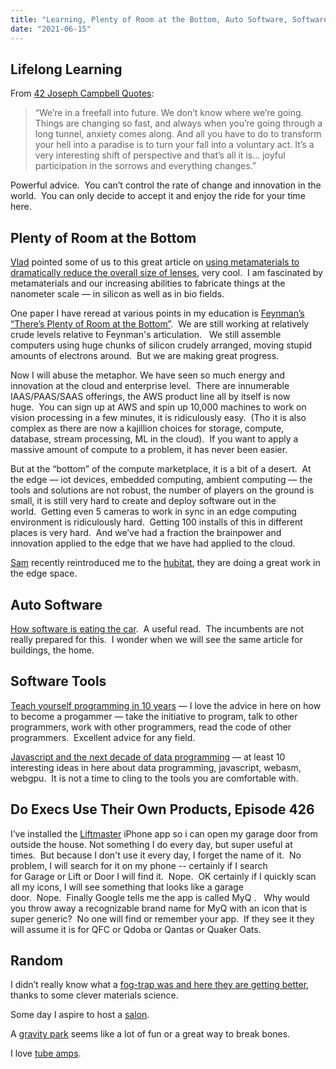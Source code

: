 ```yaml
---
title: "Learning, Plenty of Room at the Bottom, Auto Software, Software Tools, and other things I've been reflecting on this week"
date: "2021-06-15"
---
```


## **Lifelong Learning**

From [42 Joseph Campbell Quotes](https://highexistence.com/joseph-campbell-quotes/):

> “We’re in a freefall into future. We don’t know where we’re going. Things are changing so fast, and always when you’re going through a long tunnel, anxiety comes along. And all you have to do to transform your hell into a paradise is to turn your fall into a voluntary act. It’s a very interesting shift of perspective and that’s all it is… joyful participation in the sorrows and everything changes.”

Powerful advice.  You can’t control the rate of change and innovation in the world.  You can only decide to accept it and enjoy the ride for your time here.

## **Plenty of Room at the Bottom**

[Vlad](https://www.sadovskyphoto.com/browse) pointed some of us to this great article on [using metamaterials to dramatically reduce the overall size of lenses](https://www.nature.com/articles/s41467-021-23358-8), very cool.  I am fascinated by metamaterials and our increasing abilities to fabricate things at the nanometer scale — in silicon as well as in bio fields.

One paper I have reread at various points in my education is [Feynman’s “There’s Plenty of Room at the Bottom”](https://calteches.library.caltech.edu/1976/1/1960Bottom.pdf).  We are still working at relatively crude levels relative to Feynman's articulation.   We still assemble computers using huge chunks of silicon crudely arranged, moving stupid amounts of electrons around.  But we are making great progress.  

Now I will abuse the metaphor. We have seen so much energy and innovation at the cloud and enterprise level.  There are innumerable IAAS/PAAS/SAAS offerings, the AWS product line all by itself is now huge.  You can sign up at AWS and spin up 10,000 machines to work on vision processing in a few minutes, it is ridiculously easy.  (Tho it is also complex as there are now a kajillion choices for storage, compute, database, stream processing, ML in the cloud).  If you want to apply a massive amount of compute to a problem, it has never been easier.

But at the “bottom” of the compute marketplace, it is a bit of a desert.  At the edge — iot devices, embedded computing, ambient computing — the tools and solutions are not robust, the number of players on the ground is small, it is still very hard to create and deploy software out in the world.  Getting even 5 cameras to work in sync in an edge computing environment is ridiculously hard.  Getting 100 installs of this in different places is very hard.  And we’ve had a fraction the brainpower and innovation applied to the edge that we have had applied to the cloud.  

[Sam](https://twitter.com/sammck) recently reintroduced me to the [hubitat](https://hubitat.com/), they are doing a great work in the edge space.

## **Auto Software**

[How software is eating the car](https://spectrum.ieee.org/cars-that-think/transportation/advanced-cars/software-eating-car?utm_source=nextdraft&utm_medium=email).  A useful read.  The incumbents are not really prepared for this.  I wonder when we will see the same article for buildings, the home.

## **Software Tools**

[Teach yourself programming in 10 years](https://norvig.com/21-days.html) — I love the advice in here on how to become a progammer — take the initiative to program, talk to other programmers, work with other programmers, read the code of other programmers.  Excellent advice for any field.

[Javascript and the next decade of data programming](http://benschmidt.org/post/2020-01-15/2020-01-15-webgpu/) — at least 10 interesting ideas in here about data programming, javascript, webasm, webgpu.  It is not a time to cling to the tools you are comfortable with.

## **Do Execs Use Their Own Products, Episode 426**

I’ve installed the [Liftmaster](https://twitter.com/LiftMaster) iPhone app so i can open my garage door from outside the house. Not something I do every day, but super useful at times.  But because I don't use it every day, I forget the name of it.  No problem, I will search for it on my phone -- certainly if I search for Garage or Lift or Door I will find it.  Nope.  OK certainly if I quickly scan all my icons, I will see something that looks like a garage door.  Nope.  Finally Google tells me the app is called MyQ .   Why would you throw away a recognizable brand name for MyQ with an icon that is super generic?  No one will find or remember your app.  If they see it they will assume it is for QFC or Qdoba or Qantas or Quaker Oats.   

## **Random**

I didn’t really know what a [fog-trap was and here they are getting better](https://www.economist.com/science-and-technology/2021/05/26/a-better-fog-trap), thanks to some clever materials science.

Some day I aspire to host a [salon](https://en.wikipedia.org/wiki/Salon_(gathering)).

A [gravity park](https://www.tiktok.com/@outdoorgravitypark/video/6968506351081344262) seems like a lot of fun or a great way to break bones.

I love [tube amps](https://wooaudio.com/amplifiers-all).
